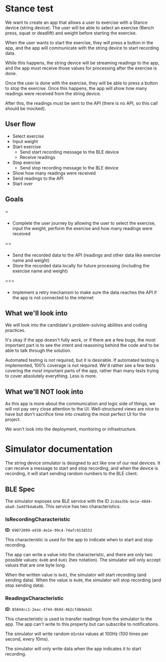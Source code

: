 # Stance test
We want to create an app that allows a user to exercise with a Stance device (string device). The user will be able to select an exercise (Bench press, squat or deadlift) and weight before starting the exercise.

When the user wants to start the exercise, they will press a button in the app, and the app will communicate with the string device to start recording data.

While this happens, the string device will be streaming readings to the app, and the app must receive those values for processing after the exercise is done.

Once the user is done with the exercise, they will be able to press a button to stop the exercise. Once this happens, the app will show how many readings were received from the string device.

After this, the readings must be sent to the API (there is no API, so this call should be mocked).

## User flow
- Select exercise
- Input weight
- Start exercise
  - Send start recording message to the BLE device
  - Receive readings
- Stop exercise
  - Send stop recording message to the BLE device
- Show how many readings were received
- Send readings to the API
- Start over

## Goals
⭐️
- Complete the user journey by allowing the user to select the exercise, input the weight, perform the exercise and how many readings were received

⭐️⭐️
- Send the recorded data to the API (readings and other data like exercise name and weight)
- Store the recorded data locally for future processing (including the exercise name and weight)

⭐️⭐️⭐️
- Implement a retry mechanism to make sure the data reaches the API if the app is not connected to the internet

## What we'll look into
We will look into the candidate's problem-solving abilities and coding practices.

It's okay if the app doesn't fully work, or if there are a few bugs, the most important part is to see the intent and reasoning behind the code and to be able to talk through the solution.

Automated testing is not required, but it is desirable. If automated testing is implemented, 100% coverage is not required. We'd rather see a few tests covering the most important parts of the app, rather than many tests trying to cover absolutely everything. Less is more.

## What we'll NOT look into
As this app is more about the communication and logic side of things, we will not pay very close attention to the UI. Well-structured views are nice to have but don't sacrifice time into creating the most perfect UI for the project.

We won't look into the deployment, monitoring or infrastructure.

# Simulator documentation
The string device simulator is designed to act like one of our real devices. It can receive a message to start and stop recording, and when the device is recording, it will start sending random numbers to the BLE client.

## BLE Spec
The simulator exposes one BLE service with the ID `2cdaa35b-be1e-40d4-aba0-3add764a6a8b`.
This service has two characteristics:

### IsRecordingCharacteristic
**ID**: `69872099-e938-4e1e-99c4-74afc913d553`

This characteristic is used for the app to indicate when to start and stop recording.

The app can write a value into the characteristic, and there are only two possible values: `0x00` and `0x01` (hex notation). The simulator will only accept values that are one byte long.

When the written value is `0x01`, the simulator will start recording (and sending data). When the value is `0x00`, the simulator will stop recording (and stop sending data).

### ReadingsCharacteristic
**ID**: `85844cc1-2eac-4744-9b9d-462cfd8debd1`

This characteristic is used to transfer readings from the simulator to the app. The app can't write to this property but can subscribe to notifications.

The simulator will write random `UInt64` values at 100Hz (100 times per second, every 10ms).

The simulator will only write data when the app indicates it to start recording.
